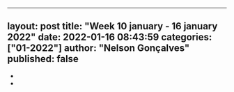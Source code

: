 ----
layout: post
title:  "Week 10 january - 16 january 2022"
date:   2022-01-16 08:43:59
categories: ["01-2022"]
author: "Nelson Gonçalves"
published: false
---

* 
* 

